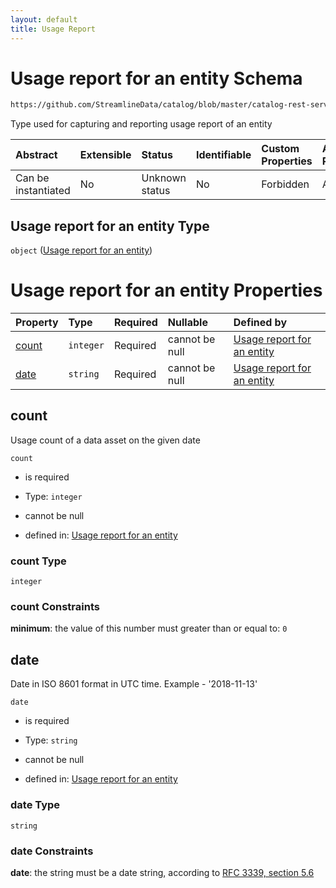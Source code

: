 ```yaml
---
layout: default
title: Usage Report
---
```

# Usage report for an entity Schema

```txt
https://github.com/StreamlineData/catalog/blob/master/catalog-rest-service/src/main/resources/json/schema/type/usageReport.json
```

Type used for capturing and reporting usage report of an entity

| Abstract            | Extensible | Status         | Identifiable | Custom Properties | Additional Properties | Access Restrictions | Defined In                                                              |
| :------------------ | :--------- | :------------- | :----------- | :---------------- | :-------------------- | :------------------ | :---------------------------------------------------------------------- |
| Can be instantiated | No         | Unknown status | No           | Forbidden         | Allowed               | none                | [usageReport.json](../out/type/usageReport.json "open original schema") |

## Usage report for an entity Type

`object` ([Usage report for an entity](usagereport.md))

# Usage report for an entity Properties

| Property        | Type      | Required | Nullable       | Defined by                                                                                                                                                                                                        |
| :-------------- | :-------- | :------- | :------------- | :---------------------------------------------------------------------------------------------------------------------------------------------------------------------------------------------------------------- |
| [count](#count) | `integer` | Required | cannot be null | [Usage report for an entity](usagereport-properties-count.md "https://github.com/StreamlineData/catalog/blob/master/catalog-rest-service/src/main/resources/json/schema/type/usageReport.json#/properties/count") |
| [date](#date)   | `string`  | Required | cannot be null | [Usage report for an entity](common-definitions-date.md "https://github.com/StreamlineData/catalog/blob/master/catalog-rest-service/src/main/resources/json/schema/type/usageReport.json#/properties/date")       |

## count

Usage count of a data asset on the given date

`count`

*   is required

*   Type: `integer`

*   cannot be null

*   defined in: [Usage report for an entity](usagereport-properties-count.md "https://github.com/StreamlineData/catalog/blob/master/catalog-rest-service/src/main/resources/json/schema/type/usageReport.json#/properties/count")

### count Type

`integer`

### count Constraints

**minimum**: the value of this number must greater than or equal to: `0`

## date

Date in ISO 8601 format in UTC time. Example - '2018-11-13'

`date`

*   is required

*   Type: `string`

*   cannot be null

*   defined in: [Usage report for an entity](common-definitions-date.md "https://github.com/StreamlineData/catalog/blob/master/catalog-rest-service/src/main/resources/json/schema/type/usageReport.json#/properties/date")

### date Type

`string`

### date Constraints

**date**: the string must be a date string, according to [RFC 3339, section 5.6](https://tools.ietf.org/html/rfc3339 "check the specification")
